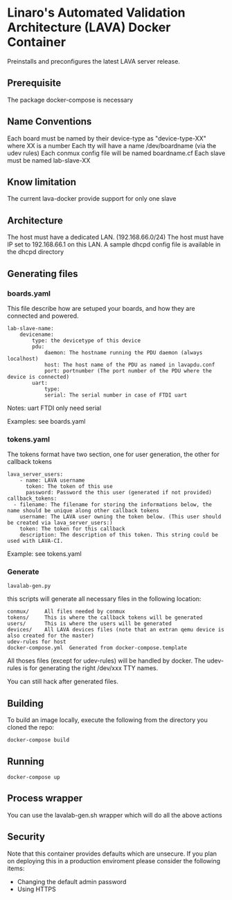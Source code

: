 # Linaro's Automated Validation Architecture (LAVA) Docker Container
Preinstalls and preconfigures the latest LAVA server release.

## Prerequisite
The package docker-compose is necessary

## Name Conventions
Each board must be named by their device-type as "device-type-XX" where XX is a number
Each tty will have a name /dev/boardname (via the udev rules)
Each conmux config file will be named boardname.cf
Each slave must be named lab-slave-XX

## Know limitation
The current lava-docker provide support for only one slave

## Architecture
The host must have a dedicated LAN. (192.168.66.0/24)
The host must have IP set to 192.168.66.1 on this LAN.
A sample dhcpd config file is available in the dhcpd directory

## Generating files
### boards.yaml
This file describe how are setuped your boards, and how they are connected and powered.
```
lab-slave-name:
	devicename:
		type: the devicetype of this device
		pdu:
			daemon: The hostname running the PDU daemon (always localhost)
			host: The host name of the PDU as named in lavapdu.conf
			port: portnumber (The port number of the PDU where the device is connected)
		uart:
			type:
			serial: The serial number in case of FTDI uart
```
Notes:
uart FTDI only need serial

Examples: see boards.yaml

### tokens.yaml
The tokens format have two section, one for user generation, the other for callback tokens
```
lava_server_users:
	- name: LAVA username
	  token: The token of this use
	  password: Password the this user (generated if not provided)
callback_tokens:
  - filename: The filename for storing the informations below, the name should be unique along other callback tokens
    username: The LAVA user owning the token below. (This user should be created via lava_server_users:)
    token: The token for this callback
    description: The description of this token. This string could be used with LAVA-CI.
```
Example: see tokens.yaml

### Generate
```
lavalab-gen.py
```

this scripts will generate all necessary files in the following location:
```
conmux/		All files needed by conmux
tokens/		This is where the callback tokens will be generated
users/		This is where the users will be generated
devices/	All LAVA devices files (note that an extran qemu device is also created for the master)
udev-rules for host
docker-compose.yml	Generated from docker-compose.template
```

All thoses files (except for udev-rules) will be handled by docker.
The udev-rules is for generating the right /dev/xxx TTY names.

You can still hack after generated files.

## Building
To build an image locally, execute the following from the directory you cloned the repo:

```
docker-compose build
```

## Running
```
docker-compose up
```

## Process wrapper
You can use the lavalab-gen.sh wrapper which will do all the above actions

## Security
Note that this container provides defaults which are unsecure. If you plan on deploying this in a production enviroment please consider the following items:

  * Changing the default admin password
  * Using HTTPS
  
